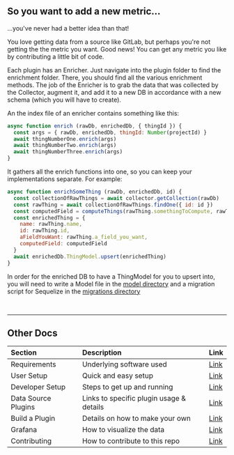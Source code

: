 ## So you want to add a new metric...

...you've never had a better idea than that!

You love getting data from a source like GitLab, but perhaps you're not getting the
the metric you want. Good news! You can get any metric you like by contributing a little
bit of code.

Each plugin has an Enricher. Just navigate into the plugin folder to find the enrichment folder. There, you should find all the various enrichment methods. The job of the Enricher is to grab the data that was collected by the Collector, augment it, and add it to a new DB in accordance with a new schema (which you will have to create).

An the index file of an enricher contains something like this:

```js
async function enrich (rawDb, enrichedDb, { thingId }) {
  const args = { rawDb, enrichedDb, thingId: Number(projectId) }
  await thingNumberOne.enrich(args)
  await thingNumberTwo.enrich(args)
  await thingNumberThree.enrich(args)
}

```

It gathers all the enrich functions into one, so you can keep your implementations separate. For example:

```js
async function enrichSomeThing (rawDb, enrichedDb, id) {
  const collectionOfRawThings = await collector.getCollection(rawDb)
  const rawThing = await collectionOfRawThings.findOne({ id: id })
  const computedField = computeThings(rawThing.somethingToCompute, rawThing.otherThingToCompute)
  const enrichedThing = {
    name: rawThing.name,
    id: rawThing.id,
    aFieldYouWant: rawThing.a_field_you_want,
    computedField: computedField
  }
  await enrichedDb.ThingModel.upsert(enrichedThing)
}
```

In order for the enriched DB to have a ThingModel for you to upsert into, you will need to write a Model file in the [model directory](../../db/postgres) and a migration script for Sequelize in the [migrations directory](../../db/migrations)

<br>

---

## Other Docs

Section | Description | Link
:------------ | :------------- | :-------------
Requirements | Underlying software used | [Link](../../README.md#requirements)
User Setup | Quick and easy setup | [Link](../../README.md#user-setup)
Developer Setup | Steps to get up and running | [Link](../../README.md#developer-setup)
Data Source Plugins | Links to specific plugin usage & details | [Link](../../README.md#data-source-plugins)
Build a Plugin | Details on how to make your own | [Link](README.md)
Grafana | How to visualize the data | [Link](../../docs/GRAFANA.md)
Contributing | How to contribute to this repo | [Link](../../CONTRIBUTING.md)
